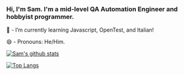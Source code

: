 ### Hi, I'm Sam. I'm a mid-level QA Automation Engineer and hobbyist programmer.

🌱 - I’m currently learning Javascript, OpenTest, and Italian!

😄 - Pronouns: He/Him.

[![Sam's github stats](https://github-readme-stats.vercel.app/api?username=samelawrence&count_private=true&show_icons=true?theme=dark?hide_rank=true)](https://github.com/anuraghazra/github-readme-stats)

[![Top Langs](https://github-readme-stats.vercel.app/api/top-langs/?username=anuraghazra&layout=compact)](https://github.com/anuraghazra/github-readme-stats)

<!--
**samelawrence/samelawrence** is a ✨ _special_ ✨ repository because its `README.md` (this file) appears on your GitHub profile.
-->
